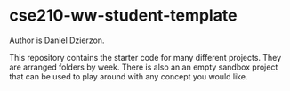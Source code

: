 # cse210-ww-student-template
Author is Daniel Dzierzon.

This repository contains the starter code for many different projects. They are arranged folders by week. There is also an an empty sandbox project that can be used to play around with any concept you would like.
